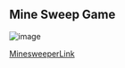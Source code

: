 ## Mine Sweep Game  

![image](https://github.com/Tim-HanSheng-Huang/C_Sharp/blob/main/MineSweepGame/MineSweepGame.PNG)  

[MinesweeperLink](https://github.com/Tim-HanSheng-Huang/C_Sharp/blob/main/MineSweepGame/MineSweepGame.exe) 
